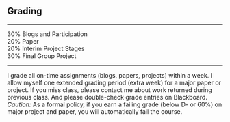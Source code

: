 ﻿## Grading

  -------     --------------------------------
   30%        Blogs and Participation  
   20%        Paper                    
   20%        Interim Project Stages   
   30%        Final Group Project  
  -------     --------------------------------   

I grade all on-time assignments (blogs, papers, projects) within a week. I allow myself one extended grading period (extra week) for a major paper or project. If you miss class, please contact me about work returned during previous class. And please double-check grade entries on Blackboard. *Caution:* As a formal policy, if you earn a failing grade (below D- or 60\%) on major project and paper, you will automatically fail the course.
